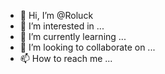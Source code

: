 - 👋 Hi, I’m @Roluck
- 👀 I’m interested in ...
- 🌱 I’m currently learning ...
- 💞️ I’m looking to collaborate on ...
- 📫 How to reach me ...

<!---
Roluck/Roluck is a ✨ special ✨ repository because its `README.md` (this file) appears on your GitHub profile.
You can click the Preview link to take a look at your changes.
--->
